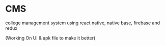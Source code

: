 # CMS
 college management system using react native, native base, firebase and redux
 
 (Working On UI & apk file to make it better)

